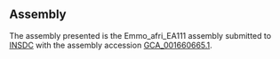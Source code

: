 

Assembly
--------

The assembly presented is the Emmo\_afri\_EA111 assembly submitted to
[INSDC](http://www.insdc.org) with the assembly accession
[GCA\_001660665.1](http://www.ebi.ac.uk/ena/data/view/GCA_001660665.1).
